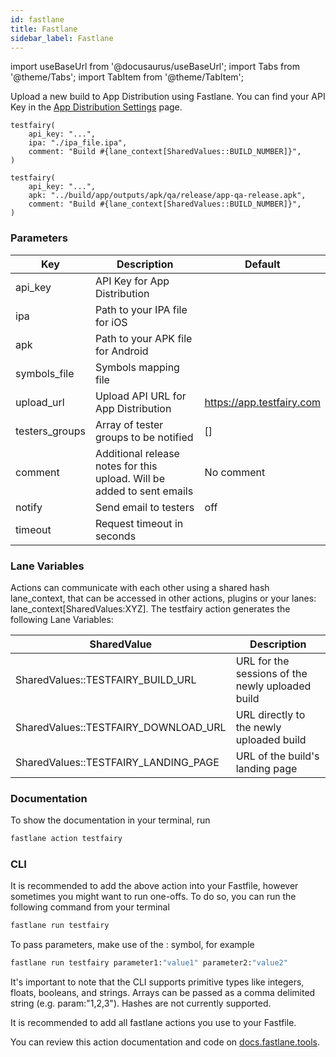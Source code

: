 ```yaml
---
id: fastlane
title: Fastlane
sidebar_label: Fastlane
---
```


import useBaseUrl from '@docusaurus/useBaseUrl';
import Tabs from '@theme/Tabs';
import TabItem from '@theme/TabItem';

Upload a new build to App Distribution using Fastlane. You can find your API Key in the [App Distribution Settings](https://app.testfairy.com/settings/) page.

```
testfairy(
    api_key: "...",
    ipa: "./ipa_file.ipa",
    comment: "Build #{lane_context[SharedValues::BUILD_NUMBER]}",
)
```

```
testfairy(
    api_key: "...",
    apk: "../build/app/outputs/apk/qa/release/app-qa-release.apk",
    comment: "Build #{lane_context[SharedValues::BUILD_NUMBER]}",
)
```

### Parameters

| Key            | 	Description                                                              | Default                      |
|----------------|---------------------------------------------------------------------------|------------------------------|
| api_key        | API Key for App Distribution                                                     |                              |
| ipa            | 	Path to your IPA file for iOS	                                           |                              |
| apk            | 	Path to your APK file for Android	                                       |                              |
| symbols_file   | 	Symbols mapping file	                                                    |                              |
| upload_url     | 	Upload API URL for App Distribution	                                            | https://app.testfairy.com |
| testers_groups | 	Array of tester groups to be notified	                                   | []                           |
| comment        | 	Additional release notes for this upload. Will be added to sent emails 	 | No comment                   |
| notify         | 	Send email to testers	                                                   | off                          |
| timeout        | 	Request timeout in seconds                                               |                              |

### Lane Variables

Actions can communicate with each other using a shared hash lane_context, that can be accessed in other actions, plugins or your lanes: lane_context[SharedValues:XYZ]. The testfairy action generates the following Lane Variables:

| SharedValue                          | Description                                      |
|--------------------------------------|--------------------------------------------------|
| SharedValues::TESTFAIRY_BUILD_URL    | URL for the sessions of the newly uploaded build |
| SharedValues::TESTFAIRY_DOWNLOAD_URL | URL directly to the newly uploaded build         |
| SharedValues::TESTFAIRY_LANDING_PAGE | URL of the build's landing page                  |

### Documentation

To show the documentation in your terminal, run

```bash
fastlane action testfairy
```

### CLI

It is recommended to add the above action into your Fastfile, however sometimes you might want to run one-offs. To do so, you can run the following command from your terminal

```bash
fastlane run testfairy
```

To pass parameters, make use of the : symbol, for example

```bash
fastlane run testfairy parameter1:"value1" parameter2:"value2"
```

It's important to note that the CLI supports primitive types like integers, floats, booleans, and strings. Arrays can be passed as a comma delimited string (e.g. param:"1,2,3"). Hashes are not currently supported.

It is recommended to add all fastlane actions you use to your Fastfile.

You can review this action documentation and code on [docs.fastlane.tools](https://docs.fastlane.tools/actions/testfairy/).
